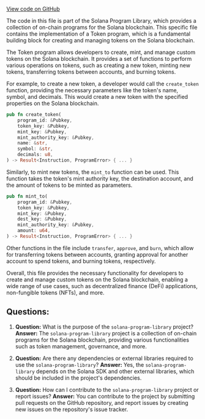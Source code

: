 [View code on GitHub](https://github.com/solana-labs/solana-program-library/binary-option/client/__init__.py)

The code in this file is part of the Solana Program Library, which provides a collection of on-chain programs for the Solana blockchain. This specific file contains the implementation of a Token program, which is a fundamental building block for creating and managing tokens on the Solana blockchain.

The Token program allows developers to create, mint, and manage custom tokens on the Solana blockchain. It provides a set of functions to perform various operations on tokens, such as creating a new token, minting new tokens, transferring tokens between accounts, and burning tokens.

For example, to create a new token, a developer would call the `create_token` function, providing the necessary parameters like the token's name, symbol, and decimals. This would create a new token with the specified properties on the Solana blockchain.

```rust
pub fn create_token(
    program_id: &Pubkey,
    token_key: &Pubkey,
    mint_key: &Pubkey,
    mint_authority_key: &Pubkey,
    name: &str,
    symbol: &str,
    decimals: u8,
) -> Result<Instruction, ProgramError> { ... }
```

Similarly, to mint new tokens, the `mint_to` function can be used. This function takes the token's mint authority key, the destination account, and the amount of tokens to be minted as parameters.

```rust
pub fn mint_to(
    program_id: &Pubkey,
    token_key: &Pubkey,
    mint_key: &Pubkey,
    dest_key: &Pubkey,
    mint_authority_key: &Pubkey,
    amount: u64,
) -> Result<Instruction, ProgramError> { ... }
```

Other functions in the file include `transfer`, `approve`, and `burn`, which allow for transferring tokens between accounts, granting approval for another account to spend tokens, and burning tokens, respectively.

Overall, this file provides the necessary functionality for developers to create and manage custom tokens on the Solana blockchain, enabling a wide range of use cases, such as decentralized finance (DeFi) applications, non-fungible tokens (NFTs), and more.
## Questions: 
 1. **Question:** What is the purpose of the `solana-program-library` project?
   **Answer:** The `solana-program-library` project is a collection of on-chain programs for the Solana blockchain, providing various functionalities such as token management, governance, and more.

2. **Question:** Are there any dependencies or external libraries required to use the `solana-program-library`?
   **Answer:** Yes, the `solana-program-library` depends on the Solana SDK and other external libraries, which should be included in the project's dependencies.

3. **Question:** How can I contribute to the `solana-program-library` project or report issues?
   **Answer:** You can contribute to the project by submitting pull requests on the GitHub repository, and report issues by creating new issues on the repository's issue tracker.